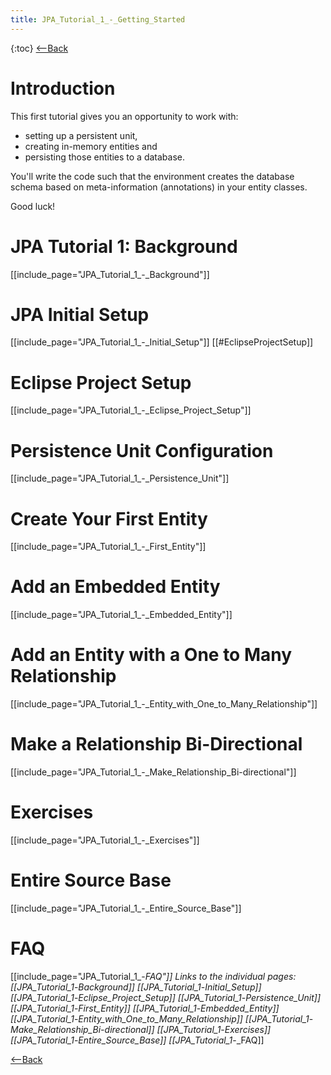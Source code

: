 ```yaml
---
title: JPA_Tutorial_1_-_Getting_Started
---
```

{:toc}
[<--Back]({{site.pagesurl}}/EJB_3_and_Java_Persistence_API)

# Introduction
This first tutorial gives you an opportunity to work with:
* setting up a persistent unit, 
* creating in-memory entities and 
* persisting those entities to a database. 

You'll write the code such that the environment creates the database schema based on meta-information (annotations) in your entity classes.

Good luck!
# JPA Tutorial 1: Background
[[include_page="JPA_Tutorial_1_-_Background"]]
# JPA Initial Setup
[[include_page="JPA_Tutorial_1_-_Initial_Setup"]]
[[#EclipseProjectSetup]]
# Eclipse Project Setup
[[include_page="JPA_Tutorial_1_-_Eclipse_Project_Setup"]]
# Persistence Unit Configuration
[[include_page="JPA_Tutorial_1_-_Persistence_Unit"]]
# Create Your First Entity
[[include_page="JPA_Tutorial_1_-_First_Entity"]]
# Add an Embedded Entity
[[include_page="JPA_Tutorial_1_-_Embedded_Entity"]]
# Add an Entity with a One to Many Relationship
[[include_page="JPA_Tutorial_1_-_Entity_with_One_to_Many_Relationship"]]
# Make a Relationship Bi-Directional
[[include_page="JPA_Tutorial_1_-_Make_Relationship_Bi-directional"]]
# Exercises
[[include_page="JPA_Tutorial_1_-_Exercises"]]
# Entire Source Base
[[include_page="JPA_Tutorial_1_-_Entire_Source_Base"]]
# FAQ
[[include_page="JPA_Tutorial_1_-_FAQ"]]
Links to the individual pages:
[[JPA_Tutorial_1_-_Background]]
[[JPA_Tutorial_1_-_Initial_Setup]]
[[JPA_Tutorial_1_-_Eclipse_Project_Setup]]
[[JPA_Tutorial_1_-_Persistence_Unit]]
[[JPA_Tutorial_1_-_First_Entity]]
[[JPA_Tutorial_1_-_Embedded_Entity]]
[[JPA_Tutorial_1_-_Entity_with_One_to_Many_Relationship]]
[[JPA_Tutorial_1_-_Make_Relationship_Bi-directional]]
[[JPA_Tutorial_1_-_Exercises]]
[[JPA_Tutorial_1_-_Entire_Source_Base]]
[[JPA_Tutorial_1_-_FAQ]]

[<--Back]({{site.pagesurl}}/EJB_3_and_Java_Persistence_API)
